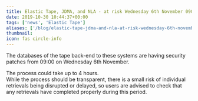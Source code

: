 ```yaml
---
title: Elastic Tape, JDMA, and NLA - at risk Wednesday 6th November 0900-1300
date: 2019-10-30 10:44:37+00:00
tags: ['news', 'Elastic Tape']
aliases: ['/blog/elastic-tape-jdma-and-nla-at-risk-wednesday-6th-november-0900-1300']
thumbnail: 
icon: fas circle-info
---
```

The databases of the tape back-end to these systems are having security patches from 09:00 on Wednesday 6th November.


The process could take up to 4 hours.  
While the process should be transparent, there is a small risk of individual retrievals being disrupted or delayed, so users are advised to check that any retrievals have completed properly during this period.

